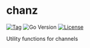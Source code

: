 # chanz
[![Tag](https://img.shields.io/github/tag/JFAexe/chanz.svg?style=flat-square)](https://github.com/JFAexe/chanz/releases)
![Go Version](https://img.shields.io/badge/go-%3E%3D%201.18-%23007d9c?style=flat-square)
[![License](https://img.shields.io/github/license/JFAexe/chanz?style=flat-square)](./LICENSE)

Utility functions for channels
